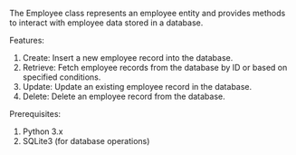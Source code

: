 The Employee class represents an employee entity and provides methods to interact with employee data stored in a database.

Features:
1) Create: Insert a new employee record into the database.
2) Retrieve: Fetch employee records from the database by ID or based on specified conditions.
3) Update: Update an existing employee record in the database.
4) Delete: Delete an employee record from the database.

Prerequisites:
 1) Python 3.x
 2) SQLite3 (for database operations)
